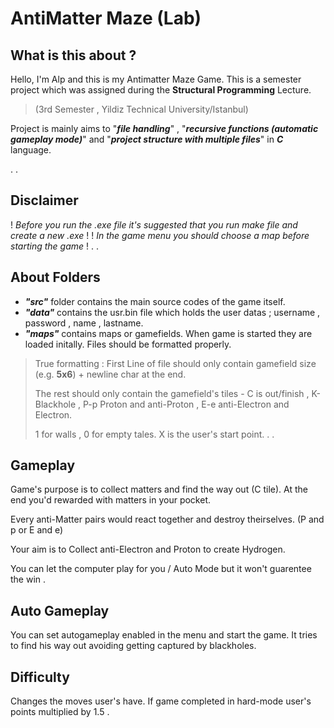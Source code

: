 # AntiMatter Maze (Lab)
## What is this about ? 
Hello, I'm Alp and this is my Antimatter Maze Game.
This is a semester project which was assigned during the **Structural Programming** Lecture.
> (3rd Semester , Yildiz Technical University/Istanbul)

Project is mainly aims to "**_file handling_**" , "**_recursive functions (automatic gameplay mode)_**" and "**_project structure with multiple files_**" in **_C_** language.

.
.

## Disclaimer
! *Before you run the .exe file it's suggested that you run make file and create a new .exe* ! 
! *In the game menu you should choose a map before starting the game* !
.
.
## About Folders
- **_"src"_**  folder contains the main source codes of the game itself.
- **_"data"_** contains the usr.bin file which holds the user datas ; username , password , name , lastname.
- **_"maps"_** contains maps or gamefields. When game is started they are loaded initally. Files should be formatted properly.
> True formatting : First Line of file should only contain gamefield size (e.g. **5x6**) + newline char at the end.
> 
> The rest should only contain the gamefield's tiles - C is out/finish , K-Blackhole , P-p Proton and anti-Proton , E-e anti-Electron and Electron.
> 
> 1 for walls , 0 for empty tales. X is the user's start point.
.
.
## Gameplay
Game's purpose is to collect matters and find the way out (C tile).
At the end you'd rewarded with matters in your pocket.

Every anti-Matter pairs would react together and destroy theirselves. (P and p or E and e)

Your aim is to Collect anti-Electron and Proton to create Hydrogen.

You can let the computer play for you / Auto Mode but it won't guarentee the win .

## Auto Gameplay
You can set autogameplay enabled in the menu and start the game. It tries to find his way out avoiding getting captured by blackholes.

## Difficulty
Changes the moves user's have. If game completed in hard-mode user's points multiplied by 1.5 .

